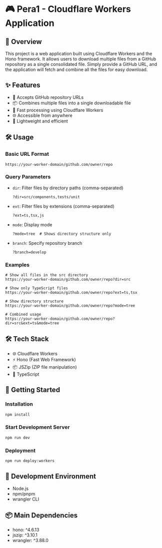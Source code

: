 # 🎮 Pera1 - Cloudflare Workers Application

## 📝 Overview
This project is a web application built using Cloudflare Workers and the Hono framework. It allows users to download multiple files from a GitHub repository as a single consolidated file. Simply provide a GitHub URL, and the application will fetch and combine all the files for easy download.

## ✨ Features
- 🔗 Accepts GitHub repository URLs
- 📦 Combines multiple files into a single downloadable file
- 🚀 Fast processing using Cloudflare Workers
- 🌐 Accessible from anywhere
- 💨 Lightweight and efficient

## 🛠 Usage

### Basic URL Format
```
https://your-worker-domain/github.com/owner/repo
```

### Query Parameters
- `dir`: Filter files by directory paths (comma-separated)
  ```
  ?dir=src/components,tests/unit
  ```
- `ext`: Filter files by extensions (comma-separated)
  ```
  ?ext=ts,tsx,js
  ```
- `mode`: Display mode
  ```
  ?mode=tree  # Shows directory structure only
  ```
- `branch`: Specify repository branch
  ```
  ?branch=develop
  ```

### Examples
```
# Show all files in the src directory
https://your-worker-domain/github.com/owner/repo?dir=src

# Show only TypeScript files
https://your-worker-domain/github.com/owner/repo?ext=ts,tsx

# Show directory structure
https://your-worker-domain/github.com/owner/repo?mode=tree

# Combined usage
https://your-worker-domain/github.com/owner/repo?dir=src&ext=ts&mode=tree
```

## 🛠️ Tech Stack
- 🌐 Cloudflare Workers
- ⚡ Hono (Fast Web Framework)
- 📦 JSZip (ZIP file manipulation)
- 🔧 TypeScript

## 🚀 Getting Started

### Installation
```bash
npm install
```

### Start Development Server
```bash
npm run dev
```

### Deployment
```bash
npm run deploy:workers
```

## 🔧 Development Environment
- Node.js
- npm/pnpm
- wrangler CLI

## 📦 Main Dependencies
- hono: ^4.6.13
- jszip: ^3.10.1
- wrangler: ^3.88.0

